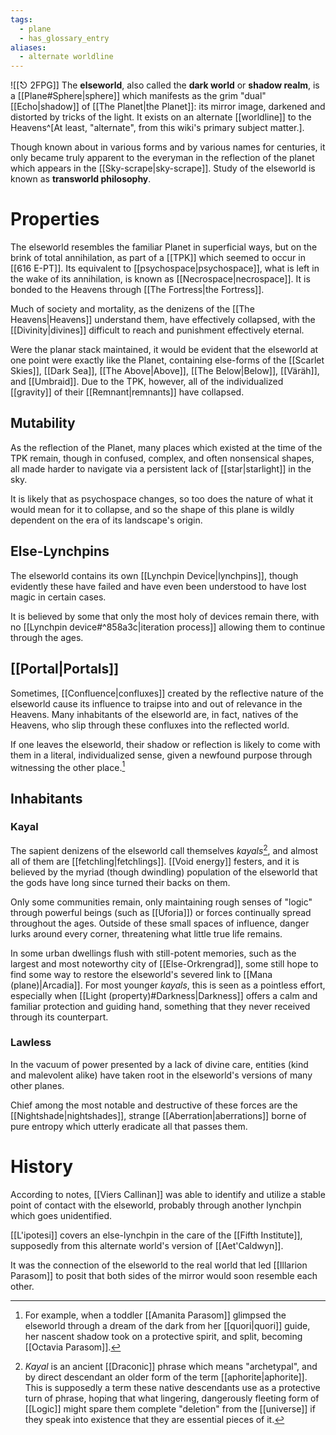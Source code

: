 ```yaml
---
tags:
  - plane
  - has_glossary_entry
aliases:
  - alternate worldline
---
```

![[⎋ 2FPG]]
The **elseworld**, also called the **dark world** or **shadow realm**, is a [[Plane#Sphere|sphere]] which manifests as the grim "dual" [[Echo|shadow]] of [[The Planet|the Planet]]: its mirror image, darkened and distorted by tricks of the light. It exists on an alternate [[worldline]] to the Heavens^[At least, "alternate", from this wiki's primary subject matter.]. 

Though known about in various forms and by various names for centuries, it only became truly apparent to the everyman in the reflection of the planet which appears in the [[Sky-scrape|sky-scrape]]. Study of the elseworld is known as **transworld philosophy**.


# Properties
The elseworld resembles the familiar Planet in superficial ways, but on the brink of total annihilation, as part of a [[TPK]] which seemed to occur in [[616 E-PT]]. Its equivalent to [[psychospace|psychospace]], what is left in the wake of its annihilation, is known as [[Necrospace|necrospace]]. It is bonded to the Heavens through [[The Fortress|the Fortress]].

Much of society and mortality, as the denizens of the [[The Heavens|Heavens]] understand them, have effectively collapsed, with the [[Divinity|divines]] difficult to reach and punishment effectively eternal. 

Were the planar stack maintained, it would be evident that the elseworld at one point were exactly like the Planet, containing else-forms of the [[Scarlet Skies]], [[Dark Sea]], [[The Above|Above]], [[The Below|Below]], [[Väräh]], and [[Umbraid]]. Due to the TPK, however, all of the individualized [[gravity]] of their [[Remnant|remnants]] have collapsed.

## Mutability
As the reflection of the Planet, many places which existed at the time of the TPK remain, though in confused, complex, and often nonsensical shapes, all made harder to navigate via a persistent lack of [[star|starlight]] in the sky.  

It is likely that as psychospace changes, so too does the nature of what it would mean for it to collapse, and so the shape of this plane is wildly dependent on the era of its landscape's origin.


## Else-Lynchpins

The elseworld contains its own [[Lynchpin Device|lynchpins]], though evidently these have failed and have even been understood to have lost magic in certain cases. 

It is believed by some that only the most holy of devices remain there, with no [[Lynchpin device#^858a3c|iteration process]] allowing them to continue through the ages.

## [[Portal|Portals]]
Sometimes, [[Confluence|confluxes]] created by the reflective nature of the elseworld cause its influence to traipse into and out of relevance in the Heavens. Many inhabitants of the elseworld are, in fact, natives of the Heavens, who slip through these confluxes into the reflected world. 

If one leaves the elseworld, their shadow or reflection is likely to come with them in a literal, individualized sense, given a newfound purpose through witnessing the other place.[^2]

## Inhabitants

### Kayal
The sapient denizens of the elseworld call themselves *kayals*[^1], and almost all of them are [[fetchling|fetchlings]]. [[Void energy]] festers, and it is believed by the myriad (though dwindling) population of the elseworld that the gods have long since turned their backs on them. 

Only some communities remain, only maintaining rough senses of "logic" through powerful beings (such as [[Uforia]]) or forces continually spread throughout the ages. Outside of these small spaces of influence, danger lurks around every corner, threatening what little true life remains.

In some urban dwellings flush with still-potent memories, such as the largest and most noteworthy city of [[Else-Orkrengrad]], some still hope to find some way to restore the elseworld's severed link to [[Mana (plane)|Arcadia]]. For most younger *kayals*, this is seen as a pointless effort, especially when [[Light (property)#Darkness|Darkness]] offers a calm and familiar protection and guiding hand, something that they never received through its counterpart.

### Lawless
In the vacuum of power presented by a lack of divine care, entities (kind and malevolent alike) have taken root in the elseworld's versions of many other planes.

Chief among the most notable and destructive of these forces are the [[Nightshade|nightshades]], strange [[Aberration|aberrations]] borne of pure entropy which utterly eradicate all that passes them.
# History
According to notes, [[Viers Callinan]] was able to identify and utilize a stable point of contact with the elseworld, probably through another lynchpin which goes unidentified.

[[L'ipotesi]] covers an else-lynchpin in the care of the [[Fifth Institute]], supposedly from this alternate world's version of [[Aet'Caldwyn]].

It was the connection of the elseworld to the real world that led [[Illarion Parasom]] to posit that both sides of the mirror would soon resemble each other.

[^1]:  *Kayal* is an ancient [[Draconic]] phrase which means "archetypal", and by direct descendant an older form of the term [[aphorite|aphorite]]. This is supposedly a term these native descendants use as a protective turn of phrase, hoping that what lingering, dangerously fleeting form of [[Logic]] might spare them complete "deletion" from the [[universe]] if they speak into existence that they are essential pieces of it.
[^2]: For example, when a toddler [[Amanita Parasom]] glimpsed the elseworld through a dream of the dark from her [[quori|quori]] guide, her nascent shadow took on a protective spirit, and split, becoming [[Octavia Parasom]].
